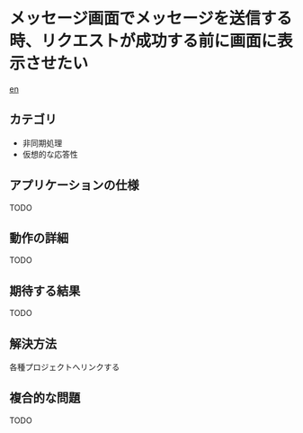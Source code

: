 # メッセージ画面でメッセージを送信する時、リクエストが成功する前に画面に表示させたい

[en](README.md)


## カテゴリ

- 非同期処理
- 仮想的な応答性

## アプリケーションの仕様

TODO

## 動作の詳細

TODO

## 期待する結果

TODO

## 解決方法

各種プロジェクトへリンクする


## 複合的な問題

TODO